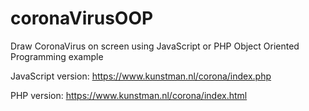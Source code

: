 # coronaVirusOOP
Draw CoronaVirus on screen using JavaScript or PHP Object Oriented Programming example

JavaScript version:
https://www.kunstman.nl/corona/index.php

PHP version:
https://www.kunstman.nl/corona/index.html
